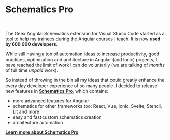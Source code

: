 # Schematics Pro

<br>

The Geex Angular Schematics extension for Visual Studio Code started as a tool to help my trainees during the Angular courses I teach. It is now **used by 600 000 developers**.

While still having a ton of automation ideas to increase productivity, good practices, optimization and architecture in Angular (and Ionic) projects, I have reached the limit of work I can do voluntarily (we are talking of *months* of full time *unpaid* work).

So instead of throwing in the bin all my ideas that could greatly enhance the every day developer experience of so many people, I decided to release new features in **[Schematics Pro](https://www.schematicspro.dev)**, which contains:
- more advanced features for Angular
- schematics for other frameworks too: React, Vue, Ionic, Svelte, Stencil, Lit and more
- easy and fast custom schematics creation
- architecture automation

**[Learn more about Schematics Pro](https://www.schematicspro.dev)**

<br>
